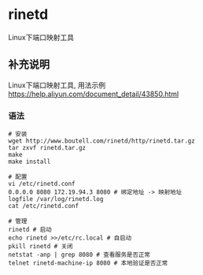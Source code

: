 rinetd
===

Linux下端口映射工具

## 补充说明

Linux下端口映射工具, 用法示例 https://help.aliyun.com/document_detail/43850.html

### 语法

```
# 安装
wget http://www.boutell.com/rinetd/http/rinetd.tar.gz
tar zxvf rinetd.tar.gz
make
make install

# 配置
vi /etc/rinetd.conf
0.0.0.0 8080 172.19.94.3 8080 # 绑定地址 -> 映射地址
logfile /var/log/rinetd.log
cat /etc/rinetd.conf

# 管理
rinetd # 启动
echo rinetd >>/etc/rc.local # 自启动
pkill rinetd # 关闭
netstat -anp | grep 8080 # 查看服务是否正常
telnet rinetd-machine-ip 8080 # 本地验证是否正常
```

<!-- Linux命令行搜索引擎：https://jaywcjlove.github.io/linux-command/ -->
